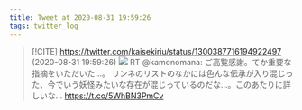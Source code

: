 ```yaml
---
title: Tweet at 2020-08-31 19:59:26
tags: twitter_log
---
```


> [!CITE] https://twitter.com/kaisekiriu/status/1300387716194922497 (2020-08-31 19:59:26)
> ![](https://twitter.com/kaisekiriu/status/1300387716194922497)
> RT @kamonomana: ご高覧感謝。てか重要な指摘をいただいた…。
> リンネのリストのなかには色んな伝承が入り混じった、今でいう妖怪みたいな存在が混じっているのだな…。このあたりに詳しいな…
> https://t.co/5WhBN3PmCv

